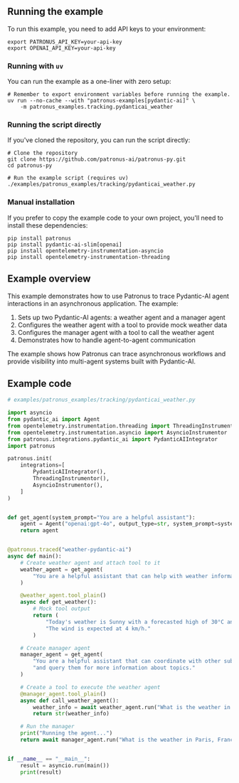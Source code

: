 ## Running the example

To run this example, you need to add API keys to your environment:

```shell
export PATRONUS_API_KEY=your-api-key
export OPENAI_API_KEY=your-api-key
```

### Running with `uv`

You can run the example as a one-liner with zero setup:

```shell
# Remember to export environment variables before running the example.
uv run --no-cache --with "patronus-examples[pydantic-ai]" \
    -m patronus_examples.tracking.pydanticai_weather
```

### Running the script directly

If you've cloned the repository, you can run the script directly:

```shell
# Clone the repository
git clone https://github.com/patronus-ai/patronus-py.git
cd patronus-py

# Run the example script (requires uv)
./examples/patronus_examples/tracking/pydanticai_weather.py
```

### Manual installation

If you prefer to copy the example code to your own project, you'll need to install these dependencies:

```shell
pip install patronus
pip install pydantic-ai-slim[openai]
pip install opentelemetry-instrumentation-asyncio
pip install opentelemetry-instrumentation-threading
```

## Example overview

This example demonstrates how to use Patronus to trace Pydantic-AI agent interactions in an asynchronous application. The example:

1. Sets up two Pydantic-AI agents: a weather agent and a manager agent
1. Configures the weather agent with a tool to provide mock weather data
1. Configures the manager agent with a tool to call the weather agent
1. Demonstrates how to handle agent-to-agent communication

The example shows how Patronus can trace asynchronous workflows and provide visibility into multi-agent systems built with Pydantic-AI.

## Example code

```python
# examples/patronus_examples/tracking/pydanticai_weather.py

import asyncio
from pydantic_ai import Agent
from opentelemetry.instrumentation.threading import ThreadingInstrumentor
from opentelemetry.instrumentation.asyncio import AsyncioInstrumentor
from patronus.integrations.pydantic_ai import PydanticAIIntegrator
import patronus

patronus.init(
    integrations=[
        PydanticAIIntegrator(),
        ThreadingInstrumentor(),
        AsyncioInstrumentor(),
    ]
)


def get_agent(system_prompt="You are a helpful assistant"):
    agent = Agent("openai:gpt-4o", output_type=str, system_prompt=system_prompt)
    return agent


@patronus.traced("weather-pydantic-ai")
async def main():
    # Create weather agent and attach tool to it
    weather_agent = get_agent(
        "You are a helpful assistant that can help with weather information."
    )

    @weather_agent.tool_plain()
    async def get_weather():
        # Mock tool output
        return (
            "Today's weather is Sunny with a forecasted high of 30°C and a low of 25°C. "
            "The wind is expected at 4 km/h."
        )

    # Create manager agent
    manager_agent = get_agent(
        "You are a helpful assistant that can coordinate with other subagents "
        "and query them for more information about topics."
    )

    # Create a tool to execute the weather agent
    @manager_agent.tool_plain()
    async def call_weather_agent():
        weather_info = await weather_agent.run("What is the weather in Paris, France?")
        return str(weather_info)

    # Run the manager
    print("Running the agent...")
    return await manager_agent.run("What is the weather in Paris, France?")


if __name__ == "__main__":
    result = asyncio.run(main())
    print(result)
```
